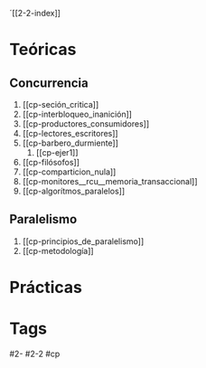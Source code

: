 ´[[2-2-index]]
# Teóricas
## Concurrencia
1. [[cp-seción_critica]]
2. [[cp-interbloqueo_inanición]]
3. [[cp-productores_consumidores]]
4. [[cp-lectores_escritores]]
5. [[cp-barbero_durmiente]]
	1. [[cp-ejer1]]
6. [[cp-filósofos]]
7. [[cp-comparticion_nula]]
8. [[cp-monitores__rcu__memoria_transaccional]]
9. [[cp-algorítmos_paralelos]]
## Paralelismo
1. [[cp-principios_de_paralelismo]]
2. [[cp-metodología]]
# Prácticas
# Tags
#2-
#2-2
#cp